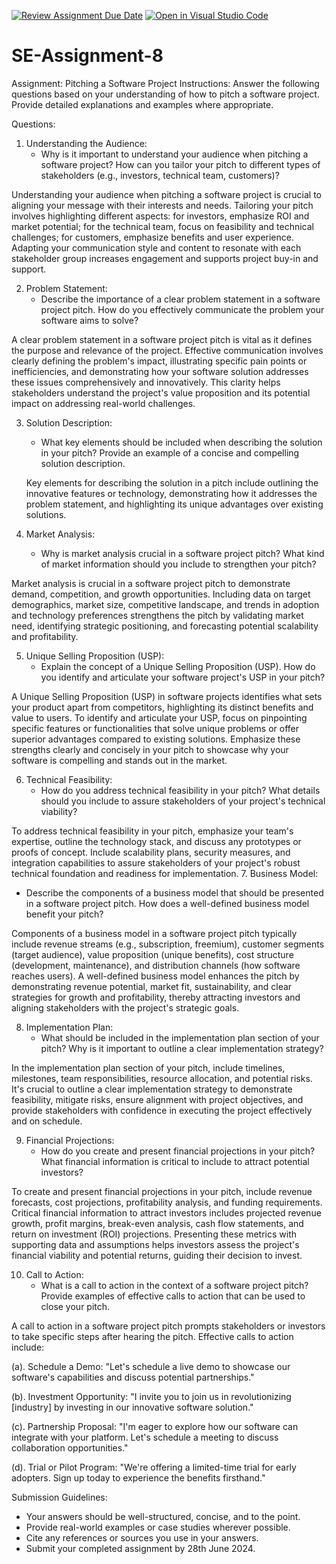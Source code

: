 [![Review Assignment Due Date](https://classroom.github.com/assets/deadline-readme-button-22041afd0340ce965d47ae6ef1cefeee28c7c493a6346c4f15d667ab976d596c.svg)](https://classroom.github.com/a/4bgukiqw)
[![Open in Visual Studio Code](https://classroom.github.com/assets/open-in-vscode-2e0aaae1b6195c2367325f4f02e2d04e9abb55f0b24a779b69b11b9e10269abc.svg)](https://classroom.github.com/online_ide?assignment_repo_id=15348677&assignment_repo_type=AssignmentRepo)
# SE-Assignment-8
 Assignment: Pitching a Software Project
 Instructions:
Answer the following questions based on your understanding of how to pitch a software project. Provide detailed explanations and examples where appropriate.

 Questions:

1. Understanding the Audience:
   - Why is it important to understand your audience when pitching a software project? How can you tailor your pitch to different types of stakeholders (e.g., investors, technical team, customers)?

Understanding your audience when pitching a software project is crucial to aligning your message with their interests and needs. Tailoring your pitch involves highlighting different aspects: for investors, emphasize ROI and market potential; for the technical team, focus on feasibility and technical challenges; for customers, emphasize benefits and user experience. Adapting your communication style and content to resonate with each stakeholder group increases engagement and supports project buy-in and support.

2. Problem Statement:
   - Describe the importance of a clear problem statement in a software project pitch. How do you effectively communicate the problem your software aims to solve?

A clear problem statement in a software project pitch is vital as it defines the purpose and relevance of the project. Effective communication involves clearly defining the problem's impact, illustrating specific pain points or inefficiencies, and demonstrating how your software solution addresses these issues comprehensively and innovatively. This clarity helps stakeholders understand the project's value proposition and its potential impact on addressing real-world challenges.

3. Solution Description:
   - What key elements should be included when describing the solution in your pitch? Provide an example of a concise and compelling solution description.

   Key elements for describing the solution in a pitch include outlining the innovative features or technology, demonstrating how it addresses the problem statement, and highlighting its unique advantages over existing solutions.

4. Market Analysis:
   - Why is market analysis crucial in a software project pitch? What kind of market information should you include to strengthen your pitch?

Market analysis is crucial in a software project pitch to demonstrate demand, competition, and growth opportunities. Including data on target demographics, market size, competitive landscape, and trends in adoption and technology preferences strengthens the pitch by validating market need, identifying strategic positioning, and forecasting potential scalability and profitability.

5. Unique Selling Proposition (USP):
   - Explain the concept of a Unique Selling Proposition (USP). How do you identify and articulate your software project's USP in your pitch?

A Unique Selling Proposition (USP) in software projects identifies what sets your product apart from competitors, highlighting its distinct benefits and value to users. To identify and articulate your USP, focus on pinpointing specific features or functionalities that solve unique problems or offer superior advantages compared to existing solutions. Emphasize these strengths clearly and concisely in your pitch to showcase why your software is compelling and stands out in the market.

6. Technical Feasibility:
   - How do you address technical feasibility in your pitch? What details should you include to assure stakeholders of your project's technical viability?

To address technical feasibility in your pitch, emphasize your team's expertise, outline the technology stack, and discuss any prototypes or proofs of concept. Include scalability plans, security measures, and integration capabilities to assure stakeholders of your project's robust technical foundation and readiness for implementation.
7. Business Model:
   - Describe the components of a business model that should be presented in a software project pitch. How does a well-defined business model benefit your pitch?

   Components of a business model in a software project pitch typically include revenue streams (e.g., subscription, freemium), customer segments (target audience), value proposition (unique benefits), cost structure (development, maintenance), and distribution channels (how software reaches users). A well-defined business model enhances the pitch by demonstrating revenue potential, market fit, sustainability, and clear strategies for growth and profitability, thereby attracting investors and aligning stakeholders with the project's strategic goals.

8. Implementation Plan:
   - What should be included in the implementation plan section of your pitch? Why is it important to outline a clear implementation strategy?

In the implementation plan section of your pitch, include timelines, milestones, team responsibilities, resource allocation, and potential risks. It's crucial to outline a clear implementation strategy to demonstrate feasibility, mitigate risks, ensure alignment with project objectives, and provide stakeholders with confidence in executing the project effectively and on schedule.

9. Financial Projections:
   - How do you create and present financial projections in your pitch? What financial information is critical to include to attract potential investors?

To create and present financial projections in your pitch, include revenue forecasts, cost projections, profitability analysis, and funding requirements. Critical financial information to attract investors includes projected revenue growth, profit margins, break-even analysis, cash flow statements, and return on investment (ROI) projections. Presenting these metrics with supporting data and assumptions helps investors assess the project's financial viability and potential returns, guiding their decision to invest.

10. Call to Action:
    - What is a call to action in the context of a software project pitch? Provide examples of effective calls to action that can be used to close your pitch.

A call to action in a software project pitch prompts stakeholders or investors to take specific steps after hearing the pitch. Effective calls to action include:

(a). Schedule a Demo: "Let's schedule a live demo to showcase our software's capabilities and discuss potential partnerships."

(b). Investment Opportunity: "I invite you to join us in revolutionizing [industry] by investing in our innovative software solution."

(c). Partnership Proposal: "I'm eager to explore how our software can integrate with your platform. Let's schedule a meeting to discuss collaboration opportunities."

(d). Trial or Pilot Program: "We're offering a limited-time trial for early adopters. Sign up today to experience the benefits firsthand."


 Submission Guidelines:
- Your answers should be well-structured, concise, and to the point.
- Provide real-world examples or case studies wherever possible.
- Cite any references or sources you use in your answers.
- Submit your completed assignment by 28th June 2024.


